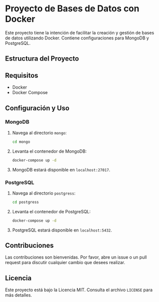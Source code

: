 # Proyecto de Bases de Datos con Docker

Este proyecto tiene la intención de facilitar la creación y gestión de bases de datos utilizando Docker. Contiene configuraciones para MongoDB y PostgreSQL.

## Estructura del Proyecto

## Requisitos

- Docker
- Docker Compose

## Configuración y Uso

### MongoDB

1. Navega al directorio `mongo`:
    ```sh
    cd mongo
    ```
2. Levanta el contenedor de MongoDB:
    ```sh
    docker-compose up -d
    ```
3. MongoDB estará disponible en `localhost:27017`.

### PostgreSQL

1. Navega al directorio `postgress`:
    ```sh
    cd postgress
    ```
2. Levanta el contenedor de PostgreSQL:
    ```sh
    docker-compose up -d
    ```
3. PostgreSQL estará disponible en `localhost:5432`.

## Contribuciones

Las contribuciones son bienvenidas. Por favor, abre un issue o un pull request para discutir cualquier cambio que desees realizar.

## Licencia

Este proyecto está bajo la Licencia MIT. Consulta el archivo `LICENSE` para más detalles.